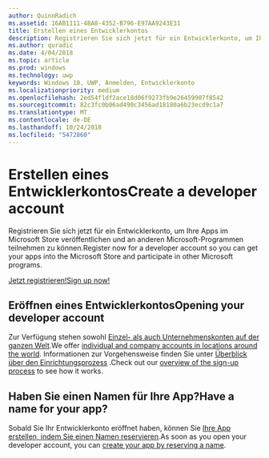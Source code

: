```yaml
---
author: QuinnRadich
ms.assetid: 16AB1111-4BA8-4352-B796-E97AA9243E31
title: Erstellen eines Entwicklerkontos
description: Registrieren Sie sich jetzt für ein Entwicklerkonto, um Ihre Apps im Microsoft Store veröffentlichen und an anderen Microsoft-Programmen teilnehmen zu können.
ms.author: quradic
ms.date: 4/04/2018
ms.topic: article
ms.prod: windows
ms.technology: uwp
keywords: Windows 10, UWP, Anmelden, Entwicklerkonto
ms.localizationpriority: medium
ms.openlocfilehash: 2ed54f1df2ace18d06f9273fb9e26459907f8542
ms.sourcegitcommit: 82c3fc0b06ad490c3456ad18180a6b23ecd9c1a7
ms.translationtype: MT
ms.contentlocale: de-DE
ms.lasthandoff: 10/24/2018
ms.locfileid: "5472860"
---
```

# <a name="create-a-developer-account"></a><span data-ttu-id="57efa-104">Erstellen eines Entwicklerkontos</span><span class="sxs-lookup"><span data-stu-id="57efa-104">Create a developer account</span></span>

<span data-ttu-id="57efa-105">Registrieren Sie sich jetzt für ein Entwicklerkonto, um Ihre Apps im Microsoft Store veröffentlichen und an anderen Microsoft-Programmen teilnehmen zu können.</span><span class="sxs-lookup"><span data-stu-id="57efa-105">Register now for a developer account so you can get your apps into the Microsoft Store and participate in other Microsoft programs.</span></span>

[<span data-ttu-id="57efa-106">Jetzt registrieren!</span><span class="sxs-lookup"><span data-stu-id="57efa-106">Sign up now!</span></span>](http://go.microsoft.com/fwlink/p/?LinkId=615100)

## <a name="opening-your-developer-account"></a><span data-ttu-id="57efa-107">Eröffnen eines Entwicklerkontos</span><span class="sxs-lookup"><span data-stu-id="57efa-107">Opening your developer account</span></span>

<span data-ttu-id="57efa-108">Zur Verfügung stehen sowohl [Einzel- als auch Unternehmenskonten auf der ganzen Welt](../publish/account-types-locations-and-fees.md).</span><span class="sxs-lookup"><span data-stu-id="57efa-108">We offer [individual and company accounts in locations around the world](../publish/account-types-locations-and-fees.md).</span></span> <span data-ttu-id="57efa-109">Informationen zur Vorgehensweise finden Sie unter [Überblick über den Einrichtungsprozess](../publish/opening-a-developer-account.md) .</span><span class="sxs-lookup"><span data-stu-id="57efa-109">Check out our [overview of the sign-up process](../publish/opening-a-developer-account.md) to see how it works.</span></span>

## <a name="have-a-name-for-your-app"></a><span data-ttu-id="57efa-110">Haben Sie einen Namen für Ihre App?</span><span class="sxs-lookup"><span data-stu-id="57efa-110">Have a name for your app?</span></span>

<span data-ttu-id="57efa-111">Sobald Sie Ihr Entwicklerkonto eröffnet haben, können Sie [Ihre App erstellen, indem Sie einen Namen reservieren](https://msdn.microsoft.com/library/windows/apps/JJ657967).</span><span class="sxs-lookup"><span data-stu-id="57efa-111">As soon as you open your developer account, you can [create your app by reserving a name](https://msdn.microsoft.com/library/windows/apps/JJ657967).</span></span>


